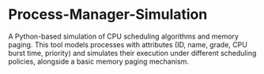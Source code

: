 # Process-Manager-Simulation
A Python-based simulation of CPU scheduling algorithms and memory paging.   This tool models processes with attributes (ID, name, grade, CPU burst time, priority) and simulates their execution under different scheduling policies, alongside a basic memory paging mechanism.
